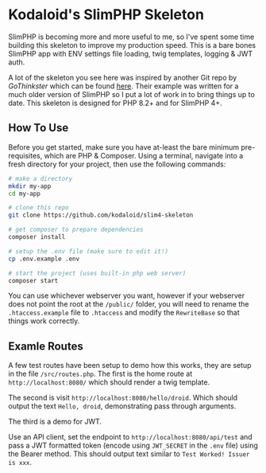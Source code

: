 # Kodaloid's SlimPHP Skeleton

SlimPHP is becoming more and more useful to me, so I've spent some time building
this skeleton to improve my production speed. This is a bare bones SlimPHP app
with ENV settings file loading, twig templates, logging & JWT auth.

A lot of the skeleton you see here was inspired by another Git repo by *GoThinkster* 
which can be found [here](https://github.com/gothinkster/slim-php-realworld-example-app/). 
Their example was written for a much older version of SlimPHP so I put a lot of 
work in to bring things up to date. This skeleton is designed for PHP 8.2+ and 
for SlimPHP 4+.

## How To Use

Before you get started, make sure you have at-least the bare minimum 
pre-requisites, which are PHP & Composer. Using a terminal, navigate into a 
fresh directory for your project, then use the following commands:

```bash
# make a directory
mkdir my-app
cd my-app

# clone this repo
git clone https://github.com/kodaloid/slim4-skeleton

# get composer to prepare dependencies
composer install

# setup the .env file (make sure to edit it!)
cp .env.example .env

# start the project (uses built-in php web server)
composer start
```

You can use whichever webserver you want, however if your webserver does not 
point the root at the `/public/` folder, you will need to rename the 
`.htaccess.example` file to `.htaccess` and modify the `RewriteBase` so that 
things work correctly.


## Examle Routes

A few test routes have been setup to demo how this works, they are setup in the
file `/src/routes.php`. The first is the home route at `http://localhost:8080/`
which should render a twig template.

The second is visit `http://localhost:8080/hello/droid`. Which should output the
text `Hello, droid`, demonstrating pass through arguments.

The third is a demo for JWT. 

Use an API client, set the endpoint to `http://localhost:8080/api/test` and pass
a JWT formatted token (encode using `JWT_SECRET` in the `.env` file) using the 
Bearer method. This should output text similar to `Test Worked! Issuer is xxx`.